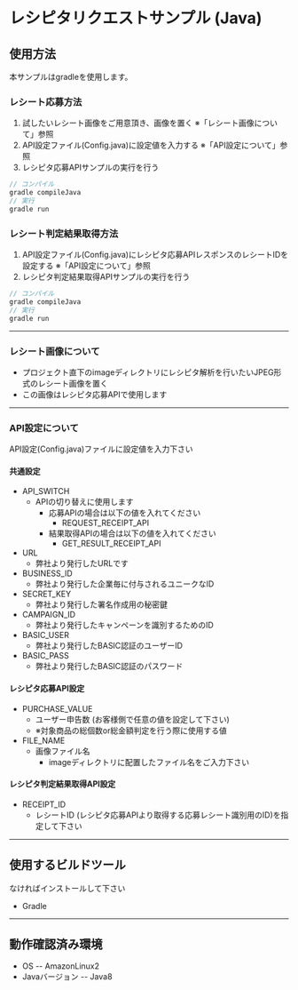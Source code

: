 # レシピタリクエストサンプル (Java)
## 使用方法
本サンプルはgradleを使用します。
### レシート応募方法
1. 試したいレシート画像をご用意頂き、画像を置く ※「レシート画像について」参照
2. API設定ファイル(Config.java)に設定値を入力する ※「API設定について」参照
3. レシピタ応募APIサンプルの実行を行う
```java
// コンパイル
gradle compileJava
// 実行
gradle run
```
### レシート判定結果取得方法
1. API設定ファイル(Config.java)にレシピタ応募APIレスポンスのレシートIDを設定する ※「API設定について」参照
2. レシピタ判定結果取得APIサンプルの実行を行う
```java
// コンパイル
gradle compileJava
// 実行
gradle run
```
---
### レシート画像について
- プロジェクト直下のimageディレクトリにレシピタ解析を行いたいJPEG形式のレシート画像を置く
- この画像はレシピタ応募APIで使用します
---
### API設定について
API設定(Config.java)ファイルに設定値を入力下さい
#### 共通設定
- API_SWITCH
  - APIの切り替えに使用します
    - 応募APIの場合は以下の値を入れてください
      - REQUEST_RECEIPT_API
    - 結果取得APIの場合は以下の値を入れてください
      - GET_RESULT_RECEIPT_API
- URL
  - 弊社より発行したURLです
- BUSINESS_ID
  - 弊社より発行した企業毎に付与されるユニークなID
- SECRET_KEY
  - 弊社より発行した署名作成用の秘密鍵
- CAMPAIGN_ID
  - 弊社より発行したキャンペーンを識別するためのID
- BASIC_USER
  - 弊社より発行したBASIC認証のユーザーID
- BASIC_PASS
  - 弊社より発行したBASIC認証のパスワード
#### レシピタ応募API設定
- PURCHASE_VALUE
  - ユーザー申告数 (お客様側で任意の値を設定して下さい)
  - ※対象商品の総個数or総金額判定を行う際に使用する値
- FILE_NAME
  - 画像ファイル名
    - imageディレクトリに配置したファイル名をご入力下さい
#### レシピタ判定結果取得API設定 
- RECEIPT_ID
  - レシートID (レシピタ応募APIより取得する応募レシート識別用のID)を指定して下さい
---
## 使用するビルドツール
なければインストールして下さい
- Gradle
---
## 動作確認済み環境
- OS
-- AmazonLinux2
- Javaバージョン
-- Java8